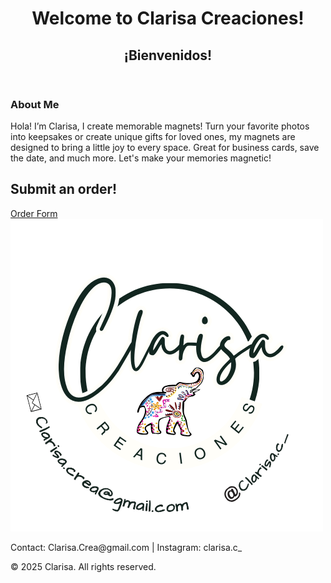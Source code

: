 
<html lang="en">
<head>
  <meta charset="UTF-8">
  <meta name="viewport" content="width=device-width, initial-scale=1.0">
  <link rel="stylesheet" href="style.css">
</head>
<body>
<header>
 
   <h1>Welcome to Clarisa Creaciones!</h1>
   <h2>¡Bienvenidos! </h2>
  </header>

  <section id="about">
    <h3>About Me</h3>
    <p>Hola! I’m Clarisa, I create memorable magnets! Turn your favorite photos into  keepsakes or create unique gifts for loved ones, my magnets are designed to bring a little joy to every space. Great for business cards, save the date, and much more. Let's make your memories magnetic!</p>
  </section>

  <section id="order">
    <h2>Submit an order! </h2>
   <a href=" https://forms.gle/C1uub2GmQkwv9gdC7" target="_blank">Order Form</a>
  </section>
  
  <footer>
    <img src="Clarisa creaciones.png" alt="My Logo" id="logo">
    <p>Contact: Clarisa.Crea@gmail.com    |     Instagram: clarisa.c_</p>
    <p>&copy; 2025 Clarisa. All rights reserved.</p>
  </footer>

